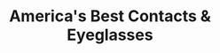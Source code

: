 ---
title: "America's Best Contacts & Eyeglasses"
url: /bethlehem/americas-best-contacts-and-eyeglasses/
shop: optician
---